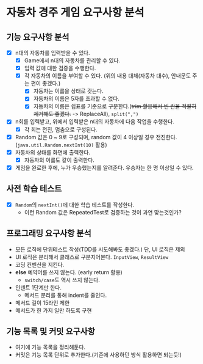 # 자동차 경주 게임 요구사항 분석

## 기능 요구사항 분석

- [x] n대의 자동차를 입력받을 수 있다.
  - [x] Game에서 n대의 자동차를 관리할 수 있다.
  - [x] 입력 값에 대한 검증을 수행한다.
  - [x] 각 자동차의 이름을 부여할 수 있다. (위의 내용 대체(자동차 대수), 안내문도 주는 편이 좋겠다.)
    - [x] 자동차는 이름을 상태로 갖는다.
    - [x] 자동차의 이름은 5자를 초과할 수 없다.
    - [x] 자동차의 이름은 쉼표를 기준으로 구분한다.(~~trim 활용해서 빈 칸을 적절히 제거해도 좋겠다.~~ -> ReplaceAll), `split(",")`
- [x] n회를 입력받고, 위에서 입력받은 n대의 자동차에 다음 작업을 수행한다.
  - [x] 각 회는 전진, 멈춤으로 구성된다.
- [x] Random 값은 0 ~ 9로 구성되며, random 값이 4 이상일 경우 전진한다. (`java.util.Random.nextInt(10)` 활용)
- [x] 자동차의 상태를 화면에 출력한다.
  - [x] 자동차의 이름도 같이 출력한다.
- [x] 게임을 완료한 후에, 누가 우승했는지를 알려준다. 우승자는 한 명 이상일 수 있다.

## 사전 학습 테스트

- [x] `Random`의 `nextInt()`에 대한 학습 테스트를 작성한다.
  - 이런 Random 값은 RepeatedTest로 검증하는 것이 과연 맞는것인가?

## 프로그래밍 요구사항 분석

- 모든 로직에 단위테스트 작성(TDD를 시도해봐도 좋겠다.) 단, UI 로직은 제외
- UI 로직은 분리해서 클래스로 구분지어본다. `InputView`, `ResultView`
- 코딩 컨벤션을 지킨다.
- **else** 예약어를 쓰지 않는다. (early return 활용)
  - `switch/case`도 역시 쓰지 않는다.
- 인덴트 1단계만 한다.
  - 메서드 분리를 통해 indent를 줄인다.
- 메서드 길이 15라인 제한
- 메서드가 한 가지 일만 하도록 구현

## 기능 목록 및 커밋 요구사항

- 여기에 기능 목록을 정리해둔다.
- 커밋은 기능 목록 단위로 추가한다.(기존에 사용하던 방식 활용하면 되는듯!)
